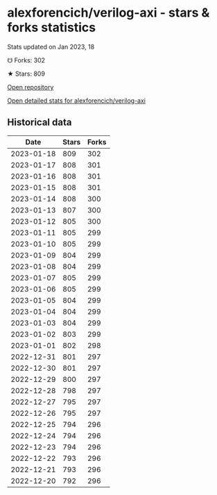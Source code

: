 # alexforencich/verilog-axi - stars & forks statistics

Stats updated on Jan 2023, 18

☋ Forks: 302

★ Stars: 809

[Open repository](https://github.com/alexforencich/verilog-axi)

[Open detailed stats for alexforencich/verilog-axi](https://reviewgithub.com/rep/alexforencich/verilog-axi)

## Historical data
| Date | Stars | Forks |
|------|-------|-------|
| 2023-01-18 | 809 | 302 | 
| 2023-01-17 | 808 | 301 | 
| 2023-01-16 | 808 | 301 | 
| 2023-01-15 | 808 | 301 | 
| 2023-01-14 | 808 | 300 | 
| 2023-01-13 | 807 | 300 | 
| 2023-01-12 | 805 | 300 | 
| 2023-01-11 | 805 | 299 | 
| 2023-01-10 | 805 | 299 | 
| 2023-01-09 | 804 | 299 | 
| 2023-01-08 | 804 | 299 | 
| 2023-01-07 | 805 | 299 | 
| 2023-01-06 | 805 | 299 | 
| 2023-01-05 | 804 | 299 | 
| 2023-01-04 | 804 | 299 | 
| 2023-01-03 | 804 | 299 | 
| 2023-01-02 | 803 | 299 | 
| 2023-01-01 | 802 | 298 | 
| 2022-12-31 | 801 | 297 | 
| 2022-12-30 | 801 | 297 | 
| 2022-12-29 | 800 | 297 | 
| 2022-12-28 | 798 | 297 | 
| 2022-12-27 | 795 | 297 | 
| 2022-12-26 | 795 | 297 | 
| 2022-12-25 | 794 | 296 | 
| 2022-12-24 | 794 | 296 | 
| 2022-12-23 | 794 | 296 | 
| 2022-12-22 | 793 | 296 | 
| 2022-12-21 | 793 | 296 | 
| 2022-12-20 | 792 | 296 | 

